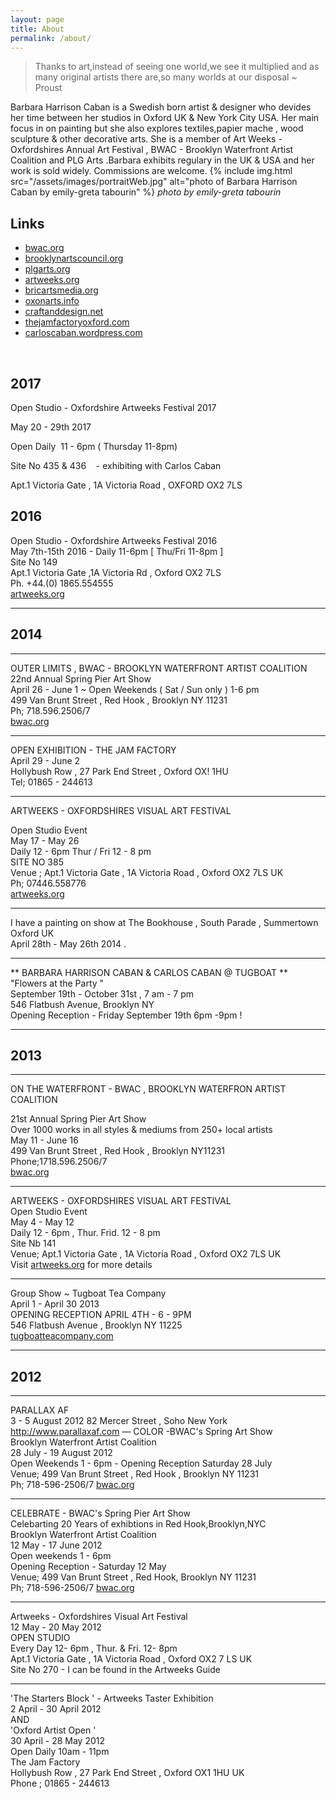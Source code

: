 ```yaml
---
layout: page
title: About
permalink: /about/
---
```



> Thanks to art,instead of seeing one world,we see it multiplied and as many original artists there are,so many worlds at our disposal ~ Proust

Barbara Harrison Caban is a Swedish born artist & designer who devides her time between her studios in Oxford UK & New York City USA. Her main focus in on painting but she also explores textiles,papier mache , wood sculpture & other decorative arts. She is a member of Art Weeks - Oxfordshires Annual Art Festival , BWAC - Brooklyn Waterfront Artist Coalition and PLG Arts .Barbara exhibits regulary in the UK & USA and her work is sold widely. Commissions are welcome. {% include img.html src="/assets/images/portraitWeb.jpg" alt="photo of Barbara Harrison Caban by emily-greta tabourin" %} *photo by emily-greta tabourin*

## Links

* [bwac.org](http://www.bwac.org)
* [brooklynartscouncil.org](http://www.brooklynartscouncil.org)
* [plgarts.org](http://www.plgarts.org)
* [artweeks.org](http://www.artweeks.org)
* [bricartsmedia.org](http://www.bricartsmedia.org)
* [oxonarts.info](http://www.oxonarts.info)
* [craftanddesign.net](http://www.craftanddesign.net)
* [thejamfactoryoxford.com](http://www.thejamfactoryoxford.com)
* [carloscaban.wordpress.com](http://www.carloscaban.wordpress.com)

&nbsp;

## **2017&nbsp;**

Open Studio - Oxfordshire Artweeks Festival 2017

May 20 - 29th 2017&nbsp;

Open Daily &nbsp;11 - 6pm ( Thursday 11-8pm)

Site No 435 & 436 &nbsp; &nbsp;- exhibiting with Carlos Caban

Apt.1 Victoria Gate , 1A Victoria Road , OXFORD OX2 7LS

## 2016

Open Studio - Oxfordshire Artweeks Festival 2016
<br>May 7th-15th 2016 - Daily 11-6pm [ Thu/Fri 11-8pm ]
<br>Site No 149
<br>Apt.1 Victoria Gate ,1A Victoria Rd , Oxford OX2 7LS
<br>Ph. +44.(0) 1865.554555
<br>[artweeks.org](http://www.artweeks.org)

---

## 2014

---

OUTER LIMITS , BWAC - BROOKLYN WATERFRONT ARTIST COALITION
<br>22nd Annual Spring Pier Art Show
<br>April 26 - June 1 ~ Open Weekends ( Sat / Sun only ) 1-6 pm
<br>499 Van Brunt Street , Red Hook , Brooklyn NY 11231
<br>Ph; 718.596.2506/7
<br>[bwac.org](http://www.bwac.org)

---

OPEN EXHIBITION - THE JAM FACTORY
<br>April 29 - June 2
<br>Hollybush Row , 27 Park End Street , Oxford OX! 1HU
<br>Tel; 01865 - 244613

---

ARTWEEKS - OXFORDSHIRES VISUAL ART FESTIVAL

Open Studio Event
<br>May 17 - May 26
<br>Daily 12 - 6pm Thur / Fri 12 - 8 pm
<br>SITE NO 385
<br>Venue ; Apt.1 Victoria Gate , 1A Victoria Road , Oxford OX2 7LS UK
<br>Ph; 07446.558776
<br>[artweeks.org](http://www.artweeks.org)

---

I have a painting on show at The Bookhouse , South Parade , Summertown Oxford UK
<br>April 28th - May 26th 2014 .

---

\*\* BARBARA HARRISON CABAN & CARLOS CABAN @ TUGBOAT \*\* "Flowers at the Party "
<br>September 19th - October 31st , 7 am - 7 pm
<br>546 Flatbush Avenue, Brooklyn NY
<br>Opening Reception - Friday September 19th 6pm -9pm !

---

## 2013

---

ON THE WATERFRONT - BWAC , BROOKLYN WATERFRON ARTIST COALITION

21st Annual Spring Pier Art Show
<br>Over 1000 works in all styles & mediums from 250+ local artists
<br>May 11 - June 16
<br>499 Van Brunt Street , Red Hook , Brooklyn NY11231
<br>Phone;1718.596.2506/7
<br>[bwac.org](http://www.bwac.org)

---

ARTWEEKS - OXFORDSHIRES VISUAL ART FESTIVAL
<br>Open Studio Event
<br>May 4 - May 12
<br>Daily 12 - 6pm , Thur. Frid. 12 - 8 pm
<br>Site Nb 141
<br>Venue; Apt.1 Victoria Gate , 1A Victoria Road , Oxford OX2 7LS UK
<br>Visit [artweeks.org](http://www.artweeks.org) for more details

---

Group Show ~ Tugboat Tea Company
<br>April 1 - April 30 2013
<br>OPENING RECEPTION APRIL 4TH - 6 - 9PM
<br>546 Flatbush Avenue , Brooklyn NY 11225
<br>[tugboatteacompany.com](http://www.tugboatteacompany.com)

---

## 2012

---

PARALLAX AF
<br>3 - 5 August 2012 82 Mercer Street , Soho New York
<br>http://www.parallaxaf.com — COLOR -BWAC's Spring Art Show
<br>Brooklyn Waterfront Artist Coalition
<br>28 July - 19 August 2012
<br>Open Weekends 1 - 6pm - Opening Reception Saturday 28 July
<br>Venue; 499 Van Brunt Street , Red Hook , Brooklyn NY 11231
<br>Ph; 718-596-2506/7 [bwac.org](http://www.bwac.org)

---

CELEBRATE - BWAC's Spring Pier Art Show
<br>Celebarting 20 Years of exhibtions in Red Hook,Brooklyn,NYC
<br>Brooklyn Waterfront Artist Coalition
<br>12 May - 17 June 2012
<br>Open weekends 1 - 6pm
<br>Opening Reception - Saturday 12 May
<br>Venue; 499 Van Brunt Street , Red Hook, Brooklyn NY 11231
<br>Ph; 718-596-2506/7 [bwac.org](http://www.bwac.org)

---

Artweeks - Oxfordshires Visual Art Festival
<br>12 May - 20 May 2012
<br>OPEN STUDIO
<br>Every Day 12- 6pm , Thur. & Fri. 12- 8pm
<br>Apt.1 Victoria Gate , 1A Victoria Road , Oxford OX2 7 LS UK
<br>Site No 270 - I can be found in the Artweeks Guide

---

'The Starters Block ' - Artweeks Taster Exhibition
<br>2 April - 30 April 2012
<br>AND
<br>'Oxford Artist Open '
<br>30 April - 28 May 2012
<br>Open Daily 10am - 11pm
<br>The Jam Factory
<br>Hollybush Row , 27 Park End Street , Oxford OX1 1HU UK
<br>Phone ; 01865 - 244613